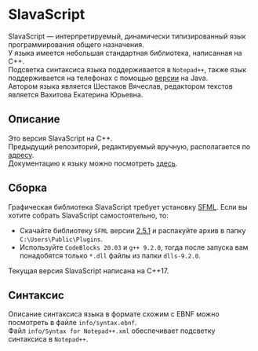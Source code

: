 # SlavaScript
SlavaScript — интерпретируемый, динамически типизированный язык программирования общего назначения.  
У языка имеется небольшая стандартная библиотека, написанная на C++.  
Подсветка синтаксиса языка поддерживается в `Notepad++`, также язык поддерживается на телефонах с помощью [версии](https://github.com/slavashestakov2005/SlavaScript) на Java.  
Автором языка является Шестаков Вячеслав, редактором текстов является Вахитова Екатерина Юрьевна.

## Описание
Это версия SlavaScript на C++.  
Предыдущий репозиторий, редактируемый вручную, располагается по [адресу](https://github.com/slavashestakov2005/Version_on_C).  
Документацию к языку можно посмотреть [здесь](https://drive.google.com/file/d/1JXeZC6GDskKCiZNyj6zwlt4cYiHpMhEf/view?usp=sharing).

## Сборка
Графическая библиотека SlavaScript требует установку [SFML](https://www.sfml-dev.org/). Если вы хотите собрать SlavaScript самостоятельно, то:
+ Скачайте библиотеку `SFML` версии [2.5.1](https://www.sfml-dev.org/files/SFML-2.5.1-windows-gcc-7.3.0-mingw-64-bit.zip) и распакуйте архив в папку `C:\Users\Public\Plugins`.
+ Используйте `CodeBlocks 20.03` и `g++ 9.2.0`, тогда после запуска вам понадобятся только `*.dll` файлы из папки `dlls-9.2.0`.

Текущая версия SlavaScript написана на C++17.

## Синтаксис
Описание синтаксиса языка в формате схожим с EBNF можно посмотреть в файле `info/syntax.ebnf`.  
Файл `info/Syntax for Notepad++.xml` обеспечивает подсветку синтаксиса в `Notepad++`.
